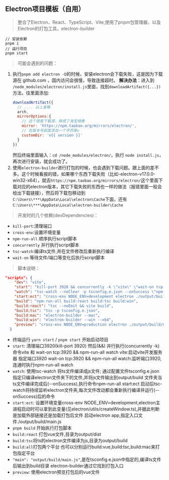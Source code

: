 ## Electron项目模板（自用）
> 整合了Electron、React、TypeScript、Vite,使用了pnpm包管理器，以及Electron的打包工具，electron-builder

```shell
// 安装依赖
pnpm i
// 运行项目
pnpm start 
```
> 可能会遇到的问题：
1. 执行`pnpm add electron -D`的时候，安装electron会下载失败，这是因为下载源在 github.com ，国内访问会很慢，导致连接超时。
**解决办法**：进入到 `/node_modules/electron/install.js`里面，找到`downloadArtifact({...})`方法，往里面添加:
    ``` js
    downloadArtifact({
      // .... 以上省略
      arch,
      mirrorOptions:{
        // 这个就是下载源，换成了淘宝镜像
        mirror: 'https://npm.taobao.org/mirrors/electron/',
        // 在版本号前面添加一个字符串v
        customDir: 'v{{ version }}'
      }
    }) 
    ```
    然后终端里面输入：`cd /node_modules/electron/`，执行 `node install.js`，再次进行安装，就会成功了。
2. 使用`electron-builder`进行打包的时候，也会遇到下载问题。跟上面的差不多。这个时候看报的错，如果哪个东西下载失败（比如-electron-v17.0.0-win32-x64），就去`https://npm.taobao.org/mirrors/electron/`这个里面下载对应的electron版本，其它下载失败的东西也一样的做法（报错里面一般会给出下载链接），然后将下载包移动到`C:\Users\***\AppData\Local\electron\Cache`下面，还有 `C:\Users\***\AppData\Local\electron-builder\Cache`
> 开发时的几个依赖(devDependencies)：
* `kill-port`:清理端口
* `cross-env`:设置环境变量
* `npm-run-all` 顺序执行script脚本
* `concurrently` 并行执行script脚本
* `tsc-watch`:编译ts文件,并在文件修改后重新执行编译
* `wait-on` 等待文件/端口等变化后执行script脚本
> 脚本说明：
```json
"scripts": {
    "dev": "vite",
    "start": "kill-port 3920 && concurrently -k \"vite\" \"wait-on tcp:3920 && npm-run-all watch\"",
    "watch": "tsc-watch --noClear -p tsconfig.e.json --onSuccess \"npm-run-all start:ect\"",
    "start:ect": "cross-env NODE_ENV=development electron ./output/build/main.js",
    "build": "npm-run-all build:react build:tsc build:win",
    "build:react": "tsc --noEmit && vite build",
    "build:tsc": "tsc -p tsconfig.e.json",
    "build:mac": "electron-builder --mac",
    "build:win": "electron-builder --win --x64",
    "preview": "cross-env NODE_ENV=production electron ./output/build/main.js"
  }
```
* 终端运行 `yarn start` / `pnpm start` 开始启动项目
* `start`:
清理端口3920(kill-port 3920)  然后(&&) 并行执行(concurrently -k)命令vite 和 wait-on tcp:3920 && npm-run-all watch
vite:启动vite开发服务器 指定端口3920
wait-on tcp:3920 && npm-run-all watch:监听端口3920,连通时执行npm-run-all watch
* `watch`:
使用tsc-watch 将ts文件编译成js文件;  通过配置文件tsconfig.e.json 指定只编译electron文件夹下的文件,并将js文件输出到output/build 文件夹当ts文件编译完成后(--onSuccess),执行命令npm-run-all start:ect
启动后tsc-watch将持续监听electron文件夹,每次文件改动都会重新执行编译并运行(--onSuccess)后的命令
* `start:ect`:
设置环境变量cross-env NODE_ENV=development,electron主进程启动时可以拿到此变量(见electron/utils/createWindow.ts),并据此判断是加载外部链接还是加载打包后文件
启动electron app,指定入口文件./output/build/main.js
* `pnpm build` 开始执行打包脚本
* `build:react` 打包vue文件,目录为output/dist
* `build:tsc`将ts的electron文件编译为js,目录为output/build
* `build:all`打包两个平台 也可以分别运行build:vue,build:tsc,build:mac来打包指定平台
* `"main": "output/build/main.js"`,是在tsconfig.e.json中指定的,编译ts文件后输出到build目录 electron-builder通过它找到打包入口
* `preview`: 使用electron预览打包后的vue文件
